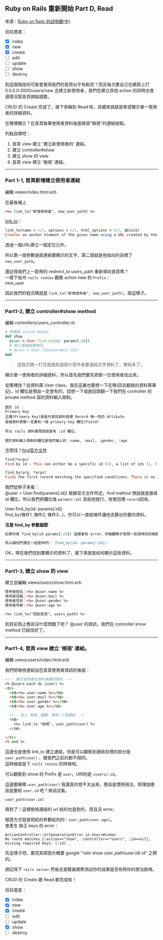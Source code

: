 ## Ruby on Rails 重新開始 Part D, Read

來源：[Ruby on Rails 初試啼聲(中)](https://medium.com/@weilihmen/ruby-on-rails-%E5%88%9D%E8%A9%A6%E5%95%BC%E8%81%B2-%E4%B8%AD-d872b8a6d44c)

目前進度：
* [x] index
* [x] new
* [x] create
* [ ] edit
* [ ] update
* [ ] show
* [ ] destroy

到這個階段你可能會覺得我們的首頁似乎有點空？而且每次要自己在網頁上打 0.0.0.0:3000/users/new 去建立新使用者，我們在建立其他 action 的同時也會適情況幫首頁做點調整。

CRUD 的 Create 完成了，接下來輪到 Read 啦，具體來說就是希望顯示單一使用者的詳細資料。

在哪裡顯示？在首頁每筆使用者資料後面做個"檢視"的連結按鈕。

列點目標吧：  
1. 首頁 view 建立 '建立新使用者的' 連結。
2. 建立 controller#show
3. 建立 show 的 view
4. 首頁 view 建立 '檢視' 連結。

---

### Part 1-1, 首頁新增建立使用者連結
編輯 views/index.html.erb

在最後補上

```html
<%= link_to("新增使用者", new_user_path) %>
````

[link_to](http://api.rubyonrails.org/v5.1/classes/ActionView/Helpers/UrlHelper.html#method-i-link_to)：

```rb
link_to(name = nil, options = nil, html_options = nil, &block)
Creates an anchor element of the given name using a URL created by the set of options.
```

透過一個URL建立一個定位元件。

所以第一個參數是超連結要顯示的文字，第二個就是他指向的目標了 `new_user_path`。

還記得我們上一節用的 redirect_to users_path 重新導向首頁嗎？  
一樣下指令 `rails routes` 觀察 action new 的 `Prefix`：  
new_user

因此我們的程式碼就是 `link_to("新增使用者", new_user_path)`，就這樣子。

---
### Part1-2, 建立 controller#show method
編輯 controllers/users_controller.rb

```rb
# 對應到 action #show
def show
  @user = User.find_by(id: params[:id])
  # 與上面個結果相同
  # @user = User.find(params[:id])
end
```

> 這程式碼一打完我就知道爲什麼作者要選純文字資料了，單純多了。

顯示單一使用者的詳細資料，所以首先我們要先把那一位使用者找出來。

從哪裡找？從資料庫 User class，我在這裏也要想一下在哪(回去翻我的資料庫筆記)，id 欄位是預設一定會有的，回想一下或是回頭翻一下我們在 controller 的 private method 寫的資料輸入限制。

```
關於 id ：
Primary Key
主鍵(Primary Key)是能代表該資料表裡 Record 唯一性的 Attibute
每個資料表都一定要有一個 primary key 欄位(Field)

所以 rails 資料庫預設就會有 :id 欄位。

關於資料輸入限制的欄位是我們補上的 :name, :mail, :gender, :age
```

怎麼找？[find官方文件](http://api.rubyonrails.org/v5.1/classes/ActiveRecord/FinderMethods.html#method-i-find)

```rb
find(*args)
Find by id - This can either be a specific id (1), a list of ids (1, 5, 6), or an array of ids ([5, 6, 10]).

find_by(arg, *args)
Finds the first record matching the specified conditions. There is no implied ordering so if order matters, you should specify it yourself.
```

我們從例子來看：  
@user = User.find(params[:id])
根據官方文件所述，find method 預設就是搜尋 id 欄位，所以我們把欄位值 `params[:id]` 丟給他就行，他會回傳 `record`回來。

User.find_by(id: params[:id])  
find_by(條件1, 條件2, 條件3...)，你可以一直給條件讓他去篩出你要的資料。

**注意 find_by 參數細節**
```rb
如果你寫 find_by(id params[:id]) 這樣會有 error，仔細觀察才發現一些很特別的細節，這個參數應該是一個 Hash(待查證)，所以中間不能加逗號(我本來以爲是兩個參數)，現在才發現有點特殊(我對Hash還太不敏感)。

所以讓他們連在一起是OK的：`find_by(id: params[:id])`
```

OK，現在我們找到要顯示的資料了，接下來就是如何顯示這些資料。

---
### Part1-3, 建立 show 的 view
建立並編輯 views/users/show.html.erb

```html
使用者姓名：<%= @user.name %>
使用者信箱：<%= @user.mail %>
使用者性別：<%= @user.gender %>
使用者年齡：<%= @user.age %>

<%= link_to("回到首頁", users_path) %>
```

到目前爲止應該沒什麼問題了吧？ @user 的資訊，我們在 controller show method 已經找好了。

---
### Part1-4, 首頁 view 建立 '檢視' 連結。
編輯 views/users/index.html.erb

我們把檢視連結加在首頁使用者資訊的後面：

```html
<!-- 顯示使用者在資料庫裡的資料 -->
<% @users.each do |user| %>
<tr>
  <td><%= user.name %></td>
  <td><%= user.mail %></td>
  <td><%= user.gender %></td>
  <td><%= user.age %></td>

  <!-- 加上 檢視，編輯，刪除 三個連結 -->
  <td>
    <%= link_to "檢視", user_path(user) %>
  </td>

</tr>
<% end %>
```

這邊也是使用 link_to 建立連結，但是可以觀察到連結目標的部分是 `user_path(user)` ，跟我們之前的都不相同。  
這時候就是下 `rails routes` 的時候啦。

可以觀察到 show 的 Prefix 是 `user`，URI則是 `/users/:id`。

這邊要解釋 `user_path(user)` 我還真的想不太出來，應該是慣例用法，照理說應該是要給 `user.id` 吧？來試試看。  

`user_path(user.id)`

猜對了！這樣檢視連結的 url 給的也是對的，而且沒 error。

驗證方式就是把給的參數給別的：`user_path(user.age)`。  
會產生 缺乏 keys 的 error：

```
ActionController::UrlGenerationError in Users#index
No route matches {:action=>"show", :controller=>"users", :id=>nil}, missing required keys: [:id] .
```

先這樣子吧，要究其原因大概要 google "rails show user_path(user.id) id" 之類的。

請記得下 `rails server` 然後去瀏覽器實際測試你的成果是否有照你的想法跑唷。

CRUD 的 Create 跟 Read 都完成啦！

目前進度：
* [x] index
* [x] new
* [x] create
* [ ] edit
* [ ] update
* [x] show
* [ ] destroy
